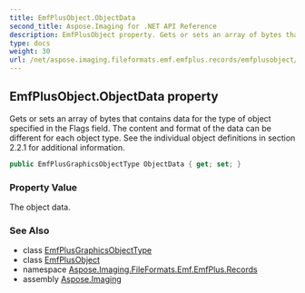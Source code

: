 ```yaml
---
title: EmfPlusObject.ObjectData
second_title: Aspose.Imaging for .NET API Reference
description: EmfPlusObject property. Gets or sets an array of bytes that contains data for the type of object specified in the Flags field. The content and format of the data can be different for each object type. See the individual object definitions in section 2.2.1 for additional information
type: docs
weight: 30
url: /net/aspose.imaging.fileformats.emf.emfplus.records/emfplusobject/objectdata/
---
```

## EmfPlusObject.ObjectData property

Gets or sets an array of bytes that contains data for the type of object specified in the Flags field. The content and format of the data can be different for each object type. See the individual object definitions in section 2.2.1 for additional information.

```csharp
public EmfPlusGraphicsObjectType ObjectData { get; set; }
```

### Property Value

The object data.

### See Also

* class [EmfPlusGraphicsObjectType](../../../aspose.imaging.fileformats.emf.emfplus.objects/emfplusgraphicsobjecttype/)
* class [EmfPlusObject](../)
* namespace [Aspose.Imaging.FileFormats.Emf.EmfPlus.Records](../../emfplusobject/)
* assembly [Aspose.Imaging](../../../)


